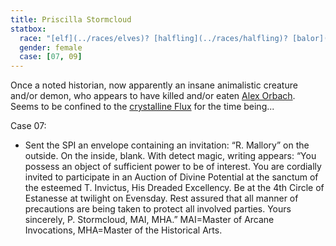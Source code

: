 ```yaml
---
title: Priscilla Stormcloud
statbox:
  race: "[elf](../races/elves)? [halfling](../races/halfling)? [balor](../races/demon#balor)?"
  gender: female
  case: [07, 09]
---
```


Once a noted historian, now apparently an insane animalistic creature and/or demon, who appears to have killed and/or eaten [Alex Orbach](alex-orbach). Seems to be confined to the [crystalline Flux](../locales/flux#crystalline-flux) for the time being...

Case 07:
* Sent the SPI an envelope containing an invitation: “R. Mallory” on the outside. On the inside, blank. With detect magic, writing appears: “You possess an object of sufficient power to be of interest. You are cordially invited to participate in an Auction of Divine Potential at the sanctum of the esteemed T. Invictus, His Dreaded Excellency. Be at the 4th Circle of Estanesse at twilight on Evensday. Rest assured that all manner of precautions are being taken to protect all involved parties. Yours sincerely, P. Stormcloud, MAI, MHA.” MAI=Master of Arcane Invocations, MHA=Master of the Historical Arts.

